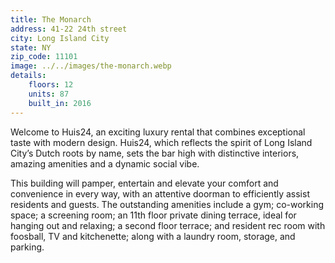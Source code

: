 ```yaml
---
title: The Monarch
address: 41-22 24th street
city: Long Island City
state: NY
zip_code: 11101
image: ../../images/the-monarch.webp
details:
    floors: 12
    units: 87
    built_in: 2016
---
```


Welcome to Huis24, an exciting luxury rental that combines exceptional taste with modern design. Huis24, which reflects the spirit of Long Island City’s Dutch roots by name, sets the bar high with distinctive interiors, amazing amenities and a dynamic social vibe.

This building will pamper, entertain and elevate your comfort and convenience in every way, with an attentive doorman to efficiently assist residents and guests. The outstanding amenities include a gym; co-working space; a screening room; an 11th floor private dining terrace, ideal for hanging out and relaxing; a second floor terrace; and resident rec room with foosball, TV and kitchenette; along with a laundry room, storage, and parking.